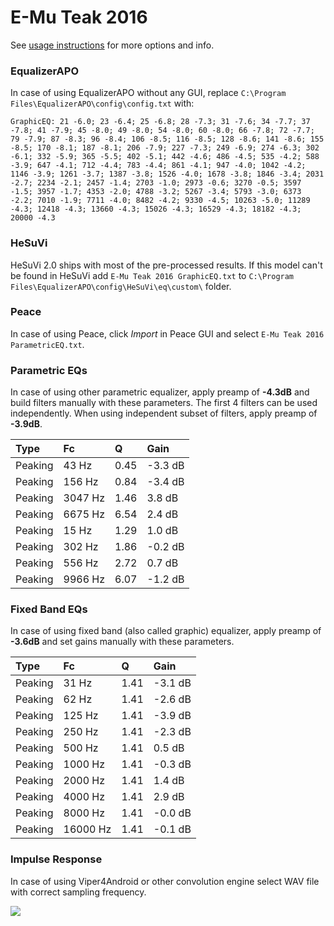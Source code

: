 # E-Mu Teak 2016
See [usage instructions](https://github.com/jaakkopasanen/AutoEq#usage) for more options and info.

### EqualizerAPO
In case of using EqualizerAPO without any GUI, replace `C:\Program Files\EqualizerAPO\config\config.txt`
with:
```
GraphicEQ: 21 -6.0; 23 -6.4; 25 -6.8; 28 -7.3; 31 -7.6; 34 -7.7; 37 -7.8; 41 -7.9; 45 -8.0; 49 -8.0; 54 -8.0; 60 -8.0; 66 -7.8; 72 -7.7; 79 -7.9; 87 -8.3; 96 -8.4; 106 -8.5; 116 -8.5; 128 -8.6; 141 -8.6; 155 -8.5; 170 -8.1; 187 -8.1; 206 -7.9; 227 -7.3; 249 -6.9; 274 -6.3; 302 -6.1; 332 -5.9; 365 -5.5; 402 -5.1; 442 -4.6; 486 -4.5; 535 -4.2; 588 -3.9; 647 -4.1; 712 -4.4; 783 -4.4; 861 -4.1; 947 -4.0; 1042 -4.2; 1146 -3.9; 1261 -3.7; 1387 -3.8; 1526 -4.0; 1678 -3.8; 1846 -3.4; 2031 -2.7; 2234 -2.1; 2457 -1.4; 2703 -1.0; 2973 -0.6; 3270 -0.5; 3597 -1.5; 3957 -1.7; 4353 -2.0; 4788 -3.2; 5267 -3.4; 5793 -3.0; 6373 -2.2; 7010 -1.9; 7711 -4.0; 8482 -4.2; 9330 -4.5; 10263 -5.0; 11289 -4.3; 12418 -4.3; 13660 -4.3; 15026 -4.3; 16529 -4.3; 18182 -4.3; 20000 -4.3
```

### HeSuVi
HeSuVi 2.0 ships with most of the pre-processed results. If this model can't be found in HeSuVi add
`E-Mu Teak 2016 GraphicEQ.txt` to `C:\Program Files\EqualizerAPO\config\HeSuVi\eq\custom\` folder.

### Peace
In case of using Peace, click *Import* in Peace GUI and select `E-Mu Teak 2016 ParametricEQ.txt`.

### Parametric EQs
In case of using other parametric equalizer, apply preamp of **-4.3dB** and build filters manually
with these parameters. The first 4 filters can be used independently.
When using independent subset of filters, apply preamp of **-3.9dB**.

| Type    | Fc      |    Q | Gain    |
|:--------|:--------|:-----|:--------|
| Peaking | 43 Hz   | 0.45 | -3.3 dB |
| Peaking | 156 Hz  | 0.84 | -3.4 dB |
| Peaking | 3047 Hz | 1.46 | 3.8 dB  |
| Peaking | 6675 Hz | 6.54 | 2.4 dB  |
| Peaking | 15 Hz   | 1.29 | 1.0 dB  |
| Peaking | 302 Hz  | 1.86 | -0.2 dB |
| Peaking | 556 Hz  | 2.72 | 0.7 dB  |
| Peaking | 9966 Hz | 6.07 | -1.2 dB |

### Fixed Band EQs
In case of using fixed band (also called graphic) equalizer, apply preamp of **-3.6dB** and set
gains manually with these parameters.

| Type    | Fc       |    Q | Gain    |
|:--------|:---------|:-----|:--------|
| Peaking | 31 Hz    | 1.41 | -3.1 dB |
| Peaking | 62 Hz    | 1.41 | -2.6 dB |
| Peaking | 125 Hz   | 1.41 | -3.9 dB |
| Peaking | 250 Hz   | 1.41 | -2.3 dB |
| Peaking | 500 Hz   | 1.41 | 0.5 dB  |
| Peaking | 1000 Hz  | 1.41 | -0.3 dB |
| Peaking | 2000 Hz  | 1.41 | 1.4 dB  |
| Peaking | 4000 Hz  | 1.41 | 2.9 dB  |
| Peaking | 8000 Hz  | 1.41 | -0.0 dB |
| Peaking | 16000 Hz | 1.41 | -0.1 dB |

### Impulse Response
In case of using Viper4Android or other convolution engine select WAV file with correct sampling frequency.

![](https://raw.githubusercontent.com/jaakkopasanen/AutoEq/master/results/innerfidelity/sbaf-serious/E-Mu%20Teak%202016/E-Mu%20Teak%202016.png)